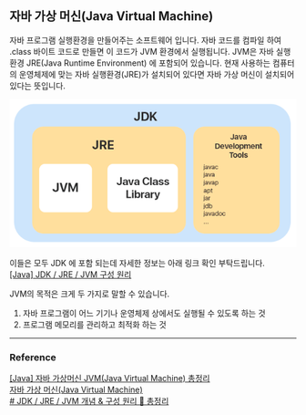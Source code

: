 ## 자바 가상 머신(Java Virtual Machine)

자바 프로그램 실행환경을 만들어주는 소프트웨어 입니다. 자바 코드를 컴파일 하여 .class 바이트 코드로 만들면 이 코드가 JVM 환경에서 실행됩니다. JVM은 자바 실행환경 JRE(Java Runtime Environment) 에 포함되어 있습니다. 현재 사용하는 컴퓨터의 운영체제에 맞는 자바 실행환경(JRE)가 설치되어 있다면 자바 가상 머신이 설치되어 있다는 뜻입니다.

![JVM_img_01.png](../Img/JVM_img_01.png)

이들은 모두 JDK 에 포함 되는데 자세한 정보는 아래 링크 확인 부탁드립니다.  
[[Java] JDK / JRE / JVM 구성 원리]()

JVM의 목적은 크게 두 가지로 말할 수 있습니다.
1. 자바 프로그램이 어느 기기나 운영체제 상에서도 실행될 수 있도록 하는 것
2. 프로그램 메모리를 관리하고 최적화 하는 것





---

### Reference

[[Java] 자바 가상머신 JVM(Java Virtual Machine) 총정리](https://coding-factory.tistory.com/827)  
[자바 가상 머신(Java Virtual Machine)](https://github.com/gyoogle/tech-interview-for-developer/blob/master/Language/%5Bjava%5D%20%EC%9E%90%EB%B0%94%20%EA%B0%80%EC%83%81%20%EB%A8%B8%EC%8B%A0(Java%20Virtual%20Machine).md#%EC%9E%90%EB%B0%94-%EA%B0%80%EC%83%81-%EB%A8%B8%EC%8B%A0java-virtual-machine)  
[# JDK / JRE / JVM 개념 & 구성 원리 💯 총정리](https://inpa.tistory.com/entry/JAVA-%E2%98%95-JDK-JRE-JVM-%EA%B0%9C%EB%85%90-%EA%B5%AC%EC%84%B1-%EC%9B%90%EB%A6%AC-%F0%9F%92%AF-%EC%99%84%EB%B2%BD-%EC%B4%9D%EC%A0%95%EB%A6%AC)